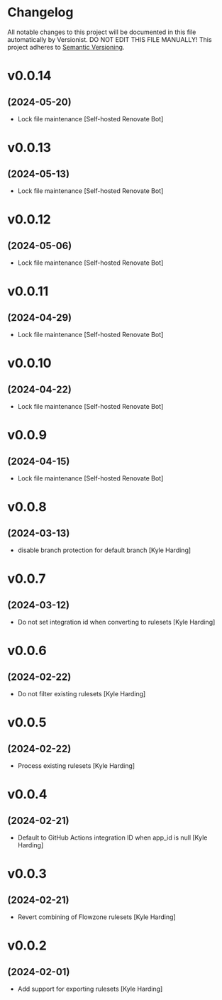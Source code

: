 # Changelog

All notable changes to this project will be documented in this file
automatically by Versionist. DO NOT EDIT THIS FILE MANUALLY!
This project adheres to [Semantic Versioning](http://semver.org/).

# v0.0.14
## (2024-05-20)

* Lock file maintenance [Self-hosted Renovate Bot]

# v0.0.13
## (2024-05-13)

* Lock file maintenance [Self-hosted Renovate Bot]

# v0.0.12
## (2024-05-06)

* Lock file maintenance [Self-hosted Renovate Bot]

# v0.0.11
## (2024-04-29)

* Lock file maintenance [Self-hosted Renovate Bot]

# v0.0.10
## (2024-04-22)

* Lock file maintenance [Self-hosted Renovate Bot]

# v0.0.9
## (2024-04-15)

* Lock file maintenance [Self-hosted Renovate Bot]

# v0.0.8
## (2024-03-13)

* disable branch protection for default branch [Kyle Harding]

# v0.0.7
## (2024-03-12)

* Do not set integration id when converting to rulesets [Kyle Harding]

# v0.0.6
## (2024-02-22)

* Do not filter existing rulesets [Kyle Harding]

# v0.0.5
## (2024-02-22)

* Process existing rulesets [Kyle Harding]

# v0.0.4
## (2024-02-21)

* Default to GitHub Actions integration ID when app_id is null [Kyle Harding]

# v0.0.3
## (2024-02-21)

* Revert combining of Flowzone rulesets [Kyle Harding]

# v0.0.2
## (2024-02-01)

* Add support for exporting rulesets [Kyle Harding]
